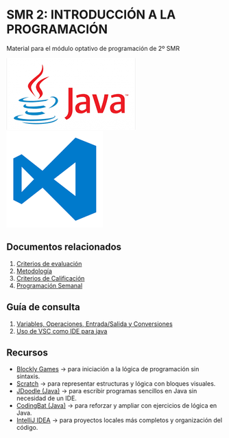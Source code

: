 # SMR 2: INTRODUCCIÓN A LA PROGRAMACIÓN
Material para el módulo optativo de programación de 2º SMR

![alt text](image.png) ![alt text](image-1.png)
## Documentos relacionados

1. [Criterios de evaluación](criteriosEvaluacion.md)
2. [Metodología](metodologia.md)
3. [Criterios de Calificación](calificacion.md)
4. [Programación Semanal](tareas_semanales.md)

## Guía de consulta

1. [Variables, Operaciones, Entrada/Salida y Conversiones](./guias/guia.md)
2. [Uso de VSC como IDE para java](./guias/vsc.md)

## Recursos

* [Blockly Games](https://blockly.games/) → para iniciación a la lógica de programación sin sintaxis.
* [Scratch](https://scratch.mit.edu/) → para representar estructuras y lógica con bloques visuales.
* [JDoodle (Java)](https://www.jdoodle.com/online-java-compiler) → para escribir programas sencillos en Java sin necesidad de un IDE.
* [CodingBat (Java)](https://codingbat.com/java) → para reforzar y ampliar con ejercicios de lógica en Java.
* [IntelliJ IDEA](https://www.jetbrains.com/idea/) → para proyectos locales más completos y organización del código.